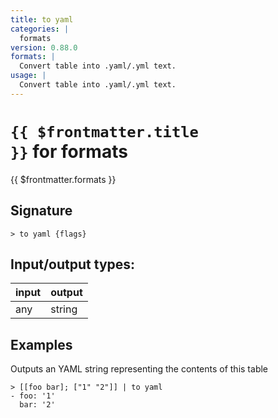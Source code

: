 ```yaml
---
title: to yaml
categories: |
  formats
version: 0.88.0
formats: |
  Convert table into .yaml/.yml text.
usage: |
  Convert table into .yaml/.yml text.
---
```

<!-- This file is automatically generated. Please edit the command in https://github.com/nushell/nushell instead. -->

# <code>{{ $frontmatter.title }}</code> for formats

<div class='command-title'>{{ $frontmatter.formats }}</div>

## Signature

```> to yaml {flags} ```


## Input/output types:

| input | output |
| ----- | ------ |
| any   | string |

## Examples

Outputs an YAML string representing the contents of this table
```nu
> [[foo bar]; ["1" "2"]] | to yaml
- foo: '1'
  bar: '2'

```
